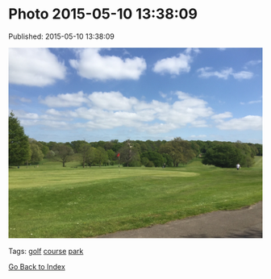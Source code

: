 
# Photo 2015-05-10 13:38:09

Published: 2015-05-10 13:38:09

![](118606393777-0.jpg)

Tags: [golf](tag-golf.md) [course](tag-course.md) [park](tag-park.md)

[Go Back to Index](index.md)
